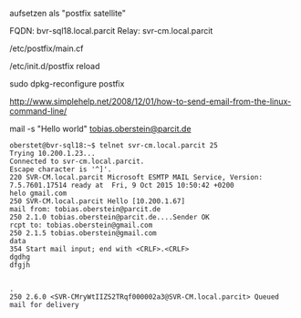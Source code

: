 
aufsetzen als "postfix satellite"

FQDN: bvr-sql18.local.parcit
Relay: svr-cm.local.parcit


/etc/postfix/main.cf

/etc/init.d/postfix reload

sudo dpkg-reconfigure postfix


http://www.simplehelp.net/2008/12/01/how-to-send-email-from-the-linux-command-line/

mail -s "Hello world" tobias.oberstein@parcit.de


```
oberstet@bvr-sql18:~$ telnet svr-cm.local.parcit 25
Trying 10.200.1.23...
Connected to svr-cm.local.parcit.
Escape character is '^]'.
220 SVR-CM.local.parcit Microsoft ESMTP MAIL Service, Version: 7.5.7601.17514 ready at  Fri, 9 Oct 2015 10:50:42 +0200
helo gmail.com
250 SVR-CM.local.parcit Hello [10.200.1.67]
mail from: tobias.oberstein@parcit.de
250 2.1.0 tobias.oberstein@parcit.de....Sender OK
rcpt to: tobias.oberstein@gmail.com
250 2.1.5 tobias.oberstein@gmail.com
data
354 Start mail input; end with <CRLF>.<CRLF>
dgdhg
dfgjh


.
250 2.6.0 <SVR-CMryWtIIZS2TRqf000002a3@SVR-CM.local.parcit> Queued mail for delivery
```
